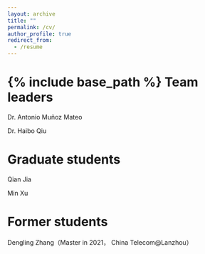 ```yaml
---
layout: archive
title: ""
permalink: /cv/
author_profile: true
redirect_from:
  - /resume
---
```


{% include base_path %}
Team leaders
======
Dr. Antonio Muñoz Mateo

Dr. Haibo Qiu


Graduate students
======
Qian Jia

Min Xu


Former students
======
Dengling Zhang（Master in 2021， China Telecom@Lanzhou）

